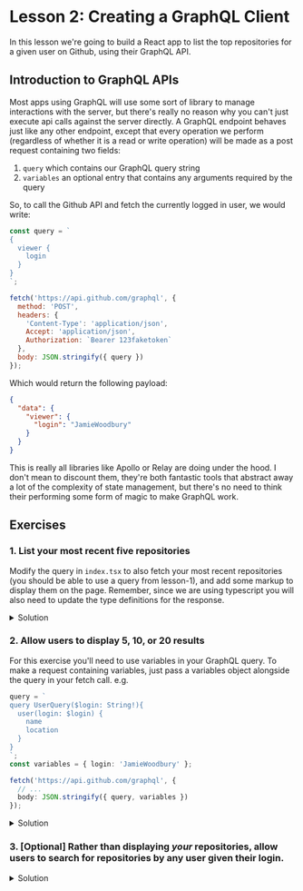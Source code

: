 # Lesson 2: Creating a GraphQL Client

In this lesson we're going to build a React app to list the top repositories for a given user on Github, using their GraphQL API.

## Introduction to GraphQL APIs

Most apps using GraphQL will use some sort of library to manage interactions with the server, but there's really no reason why you can't just execute api calls against the server directly. A GraphQL endpoint behaves just like any other endpoint, except that every operation we perform (regardless of whether it is a read or write operation) will be made as a post request containing two fields:

1. `query` which contains our GraphQL query string
2. `variables` an optional entry that contains any arguments required by the query

So, to call the Github API and fetch the currently logged in user, we would write:

```js
const query = `
{
  viewer {
    login
  }
}
`;

fetch('https://api.github.com/graphql', {
  method: 'POST',
  headers: {
    'Content-Type': 'application/json',
    Accept: 'application/json',
    Authorization: `Bearer 123faketoken`
  },
  body: JSON.stringify({ query })
});
```

Which would return the following payload:

```json
{
  "data": {
    "viewer": {
      "login": "JamieWoodbury"
    }
  }
}
```

This is really all libraries like Apollo or Relay are doing under the hood. I don't mean to discount them, they're both fantastic tools that abstract away a lot of the complexity of state management, but there's no need to think their performing some form of magic to make GraphQL work.

## Exercises

### 1. List your most recent five repositories

Modify the query in `index.tsx` to also fetch your most recent repositories (you should be able to use a query from lesson-1), and add some markup to display them on the page. Remember, since we are using typescript you will also need to update the type definitions for the response.

<details>
  <summary>Solution</summary>

```typescript
const query = `
  query {
    viewer {
      login
      repositories(last: 5) {
        nodes {
          name
          id
        }
      }
    }
  }
`;

interface Data {
  viewer: Viewer;
}

interface Repository {
  id: string;
  name: string;
}

interface Viewer {
  login: string;
  repositories: {
    nodes: Repository[];
  };
}
```

</details>

### 2. Allow users to display 5, 10, or 20 results

For this exercise you'll need to use variables in your GraphQL query. To make a request containing variables, just pass a variables object alongside the query in your fetch call. e.g.

```typescript
query = `
query UserQuery($login: String!){
  user(login: $login) {
    name
    location
  }
}
`;
const variables = { login: 'JamieWoodbury' };

fetch('https://api.github.com/graphql', {
  // ...
  body: JSON.stringify({ query, variables })
});
```

<details>
  <summary>Solution</summary>

```typescript
const query = `
  query RootQuery($resultsPerPage: Int!) {
    viewer {
      login
      repositories(last: $resultsPerPage) {
        nodes {
          name
          id
        }
      }
    }
  }
`;

// ...
const variables = { resultsPerPage };
useEffect(() => {
  fetch('https://api.github.com/graphql', {
    method: 'POST',
    headers,
    body: JSON.stringify({ query, variables })
  })
    .then(res => res.json())
    .then(res => setData(res.data));
}, []);
```

</details>

### 3. [Optional] Rather than displaying _your_ repositories, allow users to search for repositories by any user given their login.

<details>
  <summary>Solution</summary>

```typescript
const query = `
  query ViewerQuery($resultsPerPage: Int!, $login: String!) {
    viewer {
      login
    }
    user(login: $login) {
      repositories(last: $resultsPerPage) {
        nodes {
          name
          id
        }
      }
    }
  }
`;

// ...

const [login, setLogin] = useState<string>('');

useEffect(() => {
  const variables = { resultsPerPage, login };
  fetch('https://api.github.com/graphql', {
    method: 'POST',
    headers,
    body: JSON.stringify({ query, variables })
  })
    .then(res => res.json())
    .then(res => setData(res.data));
}, [resultsPerPage, login]);

// ...

<Search onSubmit={setLogin} />;
```

<details>

